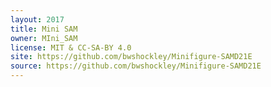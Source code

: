 ```yaml
---
layout: 2017
title: Mini SAM
owner: MIni_SAM
license: MIT & CC-SA-BY 4.0
site: https://github.com/bwshockley/Minifigure-SAMD21E
source: https://github.com/bwshockley/Minifigure-SAMD21E
---
```

